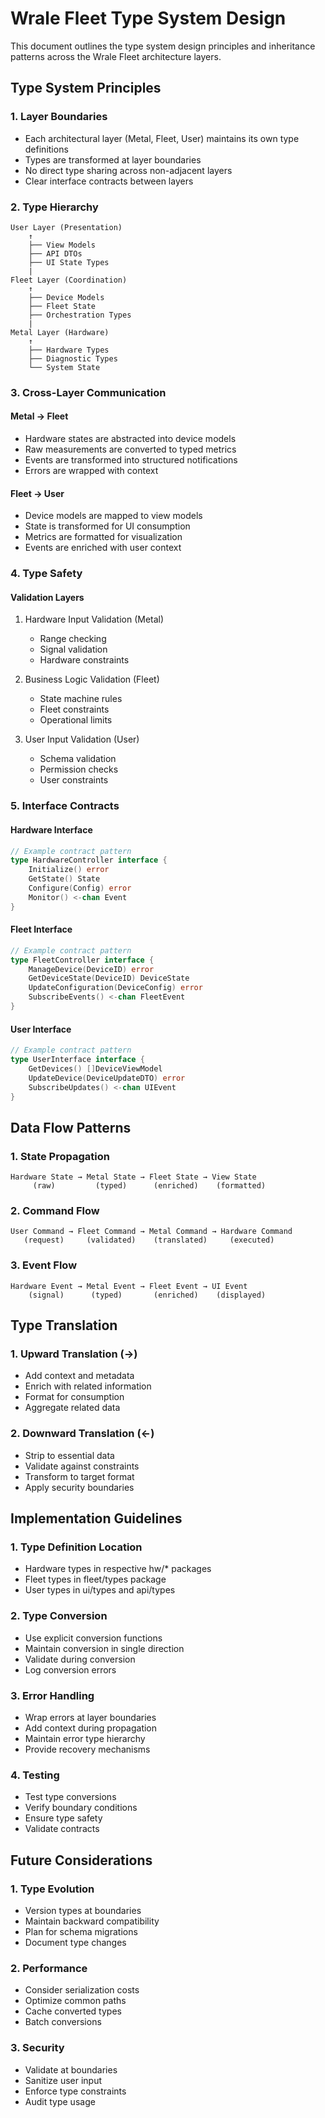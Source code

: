 # Wrale Fleet Type System Design

This document outlines the type system design principles and inheritance patterns across the Wrale Fleet architecture layers.

## Type System Principles

### 1. Layer Boundaries
- Each architectural layer (Metal, Fleet, User) maintains its own type definitions
- Types are transformed at layer boundaries
- No direct type sharing across non-adjacent layers
- Clear interface contracts between layers

### 2. Type Hierarchy

```
User Layer (Presentation)
    ↑
    ├── View Models
    ├── API DTOs
    ├── UI State Types
    |
Fleet Layer (Coordination)
    ↑
    ├── Device Models
    ├── Fleet State
    ├── Orchestration Types
    |
Metal Layer (Hardware)
    ↑
    ├── Hardware Types
    ├── Diagnostic Types
    └── System State
```

### 3. Cross-Layer Communication

#### Metal → Fleet
- Hardware states are abstracted into device models
- Raw measurements are converted to typed metrics
- Events are transformed into structured notifications
- Errors are wrapped with context

#### Fleet → User
- Device models are mapped to view models
- State is transformed for UI consumption
- Metrics are formatted for visualization
- Events are enriched with user context

### 4. Type Safety

#### Validation Layers
1. Hardware Input Validation (Metal)
   - Range checking
   - Signal validation
   - Hardware constraints

2. Business Logic Validation (Fleet)
   - State machine rules
   - Fleet constraints
   - Operational limits

3. User Input Validation (User)
   - Schema validation
   - Permission checks
   - User constraints

### 5. Interface Contracts

#### Hardware Interface
```go
// Example contract pattern
type HardwareController interface {
    Initialize() error
    GetState() State
    Configure(Config) error
    Monitor() <-chan Event
}
```

#### Fleet Interface
```go
// Example contract pattern
type FleetController interface {
    ManageDevice(DeviceID) error
    GetDeviceState(DeviceID) DeviceState
    UpdateConfiguration(DeviceConfig) error
    SubscribeEvents() <-chan FleetEvent
}
```

#### User Interface
```go
// Example contract pattern
type UserInterface interface {
    GetDevices() []DeviceViewModel
    UpdateDevice(DeviceUpdateDTO) error
    SubscribeUpdates() <-chan UIEvent
}
```

## Data Flow Patterns

### 1. State Propagation
```
Hardware State → Metal State → Fleet State → View State
     (raw)         (typed)      (enriched)    (formatted)
```

### 2. Command Flow
```
User Command → Fleet Command → Metal Command → Hardware Command
   (request)     (validated)    (translated)     (executed)
```

### 3. Event Flow
```
Hardware Event → Metal Event → Fleet Event → UI Event
    (signal)      (typed)       (enriched)    (displayed)
```

## Type Translation

### 1. Upward Translation (→)
- Add context and metadata
- Enrich with related information
- Format for consumption
- Aggregate related data

### 2. Downward Translation (←)
- Strip to essential data
- Validate against constraints
- Transform to target format
- Apply security boundaries

## Implementation Guidelines

### 1. Type Definition Location
- Hardware types in respective hw/* packages
- Fleet types in fleet/types package
- User types in ui/types and api/types

### 2. Type Conversion
- Use explicit conversion functions
- Maintain conversion in single direction
- Validate during conversion
- Log conversion errors

### 3. Error Handling
- Wrap errors at layer boundaries
- Add context during propagation
- Maintain error type hierarchy
- Provide recovery mechanisms

### 4. Testing
- Test type conversions
- Verify boundary conditions
- Ensure type safety
- Validate contracts

## Future Considerations

### 1. Type Evolution
- Version types at boundaries
- Maintain backward compatibility
- Plan for schema migrations
- Document type changes

### 2. Performance
- Consider serialization costs
- Optimize common paths
- Cache converted types
- Batch conversions

### 3. Security
- Validate at boundaries
- Sanitize user input
- Enforce type constraints
- Audit type usage